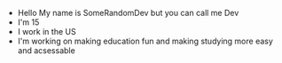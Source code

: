 - Hello My name is SomeRandomDev but you can call me Dev
- I'm 15
- I work in the US
- I'm working on making education fun and making studying more easy and acsessable
